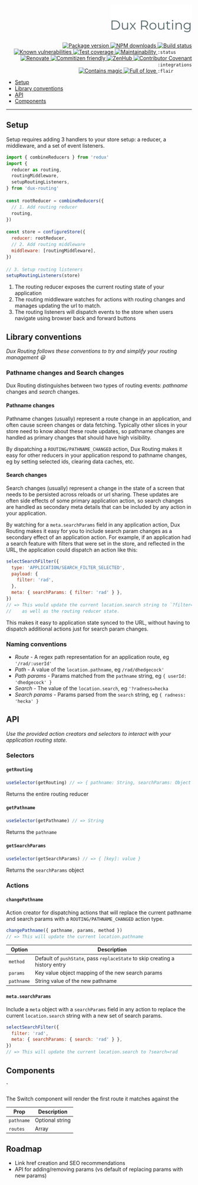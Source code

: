 <div align="right">
  <h1 align="right">
    <img height=75 src="./docs/assets/readme-header.png" alt="webpack base">
  </h1>

  <!-- prettier-ignore-start -->
  <a href="https://www.npmjs.com/package/dux-routing">
    <img src="https://img.shields.io/npm/v/dux-routing" alt="Package version" valign="text-top"/>
  </a>
  <a href="https://www.npmjs.com/package/dux-routing">
    <img src="https://img.shields.io/npm/dt/dux-routing?color=blue" alt="NPM downloads" valign="text-top" />
  </a>
  <a href="https://github.com/crystal-ball/dux-routing/actions?workflow=CI%2FCD">
    <img src="https://github.com/crystal-ball/dux-routing/workflows/CI%2FCD/badge.svg" alt="Build status" valign="text-top" />
  </a>
  <a href="https://snyk.io/test/github/crystal-ball/dux-routing?targetFile=package.json">
    <img src="https://snyk.io/test/github/crystal-ball/dux-routing/badge.svg?targetFile=package.json" alt="Known vulnerabilities" valign="text-top" />
  </a>
  <a href="https://codeclimate.com/github/crystal-ball/dux-routing/test_coverage">
    <img src="https://api.codeclimate.com/v1/badges/6f40e5241a9d560c57e1/test_coverage" alt="Test coverage" valign="text-top" />
  </a>
  <a href="https://codeclimate.com/github/crystal-ball/dux-routing/maintainability">
    <img src="https://api.codeclimate.com/v1/badges/6f40e5241a9d560c57e1/maintainability" alt="Maintainability" valign="text-top" />
  </a>
  <code>:status&nbsp;&nbsp;&nbsp;&nbsp;&nbsp;&nbsp;</code>

  <br />
  <a href="https://renovatebot.com/">
    <img src="https://img.shields.io/badge/Renovate-enabled-32c3c2.svg" alt="Renovate" valign="text-top" />
  </a>
  <a href="https://commitizen.github.io/cz-cli/">
    <img src="https://img.shields.io/badge/Commitizen-%E2%9C%93%20friendly-10e67b" alt="Commitizen friendly" valign="text-top" />
  </a>
  <a href="https://github.com/crystal-ball/dux-routing#workspaces/-projects-5b88b5c9af3c0a2186966767/board?repos=237475703">
    <img src="https://img.shields.io/badge/ZenHub-managed-5e60ba.svg" alt="ZenHub" valign="text-top" />
  </a>
  <!-- <a href="https://semantic-release.gitbook.io/semantic-release/">
    <img src="https://img.shields.io/badge/%F0%9F%93%A6%F0%9F%9A%80-semantic_release-e10079.svg" alt="Semantic Release" valign="text-top"/>
  </a> -->
  <a href="./CODE_OF_CONDUCT.md">
    <img src="https://img.shields.io/badge/Contributor%20Covenant-v2.0-de8cf2.svg" alt="Contributor Covenant" valign="text-top" />
  </a>
  <code>:integrations</code>

  <br />
  <a href="https://github.com/crystal-ball">
    <img src="https://img.shields.io/badge/%F0%9F%94%AE%E2%9C%A8-contains_magic-D831D7.svg" alt="Contains magic" valign="text-top" />
  </a>
  <a href="https://github.com/crystal-ball/crystal-ball.github.io">
    <img src="https://img.shields.io/badge/%F0%9F%92%96%F0%9F%8C%88-full_of_love-F5499E.svg" alt="Full of love" valign="text-top" />
  </a>
  <code>:flair&nbsp;&nbsp;&nbsp;&nbsp;&nbsp;&nbsp;&nbsp;</code>
  <!-- prettier-ignore-end -->
</div>

- [Setup](#setup)
- [Library conventions](#library-conventions)
- [API](#api)
- [Components](#components)

---

## Setup

Setup requires adding 3 handlers to your store setup: a reducer, a middleware,
and a set of event listeners.

```javascript
import { combineReducers } from 'redux'
import {
  reducer as routing,
  routingMiddleware,
  setupRoutingListeners,
} from 'dux-routing'

const rootReducer = combineReducers({
  // 1. Add routing reducer
  routing,
})

const store = configureStore({
  reducer: rootReducer,
  // 2. Add routing middleware
  middleware: [routingMiddleware],
})

// 3. Setup routing listeners
setupRoutingListeners(store)
```

1. The routing reducer exposes the current routing state of your application
2. The routing middleware watches for actions with routing changes and manages
   updating the url to match.
3. The routing listeners will dispatch events to the store when users navigate
   using browser back and forward buttons

## Library conventions

_Dux Routing follows these conventions to try and simplify your routing
management 😃_

### Pathname changes and Search changes

Dux Routing distinguishes between two types of routing events: _pathname_
changes and _search_ changes.

#### Pathname changes

Pathname changes (usually) represent a route change in an application, and often
cause screen changes or data fetching. Typically other slices in your store need
to know about these route updates, so pathname changes are handled as primary
changes that should have high visibility.

By dispatching a `ROUTING/PATHNAME_CHANGED` action, Dux Routing makes it easy
for other reducers in your application respond to pathname changes, eg by
setting selected ids, clearing data caches, etc.

#### Search changes

Search changes (usually) represent a change in the state of a screen that needs
to be persisted across reloads or url sharing. These updates are often side
effects of some primary application action, so search changes are handled as
secondary meta details that can be included by any action in your application.

By watching for a `meta.searchParams` field in any application action, Dux
Routing makes it easy for you to include search param changes as a secondary
effect of an application action. For example, if an application had a search
feature with filters that were set in the store, and reflected in the URL, the
application could dispatch an action like this:

```javascript
selectSearchFilter({
  type: 'APPLICATION/SEARCH_FILTER_SELECTED',
  payload: {
    filter: 'rad',
  },
  meta: { searchParams: { filter: 'rad' } },
})
// => This would update the current location.search string to `?filter=rad`,
//    as well as the routing reducer state.
```

This makes it easy to application state synced to the URL, without having to
dispatch additional actions just for search param changes.

### Naming conventions

- _Route_ - A regex path representation for an application route, eg
  `'/rad/:userId'`
- _Path_ - A value of the `location.pathname`, eg `/rad/dhedgecock'`
- _Path params_ - Params matched from the `pathname` string, eg
  `{ userId: 'dhedgecock' }`
- _Search_ - The value of the `location.search`, eg `'?radness=hecka`
- _Search params_ - Params parsed from the `search` string, eg
  `{ radness: 'hecka' }`

## API

_Use the provided action creators and selectors to interact with your
application routing state._

### Selectors

#### `getRouting`

```javascript
useSelector(getRouting) // => { pathname: String, searchParams: Object }
```

Returns the entire routing reducer

#### `getPathname`

```javascript
useSelector(getPathname) // => String
```

Returns the `pathname`

#### `getSearchParams`

```javascript
useSelector(getSearchParams) // => { [key]: value }
```

Returns the `searchParams` object

### Actions

#### `changePathname`

Action creator for dispatching actions that will replace the current pathname
and search params with a `ROUTING/PATHNAME_CHANGED` action type.

```javascript
changePathname({ pathname, params, method })
// => This will update the current location.pathname
```

| Option     | Description                                                                  |
| ---------- | ---------------------------------------------------------------------------- |
| `method`   | Default of `pushState`, pass `replaceState` to skip creating a history entry |
| `params`   | Key value object mapping of the new search params                            |
| `pathname` | String value of the new pathname                                             |

#### `meta.searchParams`

Include a `meta` object with a `searchParams` field in any action to replace the
current `location.search` string with a new set of search params.

```javascript
selectSearchFilter({
  filter: 'rad',
  meta: { searchParams: { search: 'rad' } },
})
// => This will update the current location.search to ?search=rad
```

## Components

#### `<Switch />

The Switch component will render the first route it matches against the

| Prop       | Description     |
| ---------- | --------------- |
| `pathname` | Optional string |
| `routes`   | Array           |

## Roadmap

- Link href creation and SEO recommendations
- API for adding/removing params (vs default of replacing params with new
  params)
